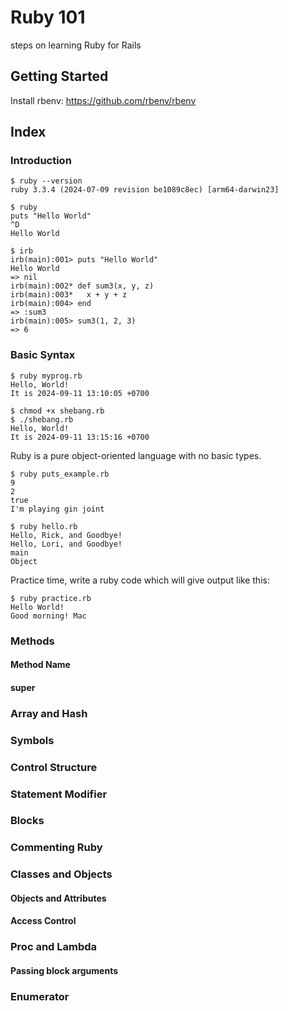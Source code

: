 # Ruby 101
steps on learning Ruby for Rails

## Getting Started
Install rbenv: https://github.com/rbenv/rbenv

## Index
### Introduction
```
$ ruby --version
ruby 3.3.4 (2024-07-09 revision be1089c8ec) [arm64-darwin23]
```
```
$ ruby
puts "Hello World"
^D
Hello World
```
```
$ irb
irb(main):001> puts "Hello World"
Hello World
=> nil
irb(main):002* def sum3(x, y, z)
irb(main):003*   x + y + z
irb(main):004> end
=> :sum3
irb(main):005> sum3(1, 2, 3)
=> 6
```

### Basic Syntax
```
$ ruby myprog.rb
Hello, World!
It is 2024-09-11 13:10:05 +0700
```

```
$ chmod +x shebang.rb
$ ./shebang.rb
Hello, World!
It is 2024-09-11 13:15:16 +0700
```

Ruby is a pure object-oriented language with no basic types.
```
$ ruby puts_example.rb
9
2
true
I'm playing gin joint
```

```
$ ruby hello.rb
Hello, Rick, and Goodbye!
Hello, Lori, and Goodbye!
main
Object
```

Practice time, write a ruby code which will give output like this:
```
$ ruby practice.rb
Hello World!
Good morning! Mac
```

### Methods
#### Method Name
#### super
### Array and Hash
### Symbols
### Control Structure
### Statement Modifier
### Blocks
### Commenting Ruby
### Classes and Objects
#### Objects and Attributes
#### Access Control
### Proc and Lambda
#### Passing block arguments
### Enumerator
